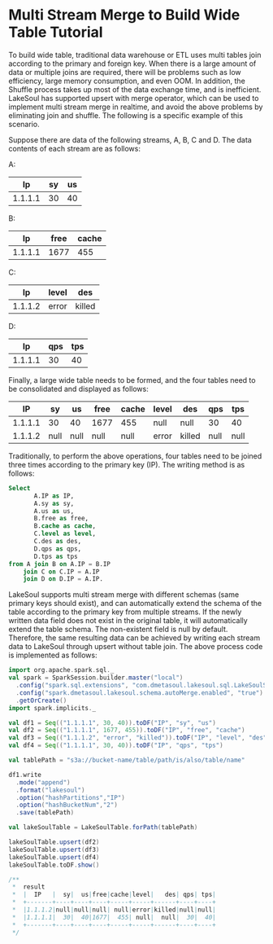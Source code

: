 # Multi Stream Merge to Build Wide Table Tutorial

<!--
SPDX-FileCopyrightText: 2023 LakeSoul Contributors

SPDX-License-Identifier: Apache-2.0
-->

To build wide table, traditional data warehouse or ETL uses multi tables join according to the primary and foreign key. When there is a large amount of data or multiple joins are required, there will be problems such as low efficiency, large memory consumption, and even OOM. In addition, the Shuffle process takes up most of the data exchange time, and is inefficient. LakeSoul has supported upsert with merge operator, which can be used to implement multi stream merge in realtime, and avoid the above problems by eliminating join and shuffle. The following is a specific example of this scenario.

Suppose there are data of the following streams, A, B, C and D. The data contents of each stream are as follows:

A:

| Ip      | sy  | us  |
|---------|-----|-----|
| 1.1.1.1 | 30  | 40  |

B:

| Ip      | free | cache |
|---------|------|-------|
| 1.1.1.1 | 1677 | 455   |


C:

| Ip      | level | des    |
|---------|-------|--------|
| 1.1.1.2 | error | killed |

D:

| Ip      | qps | tps |
|---------|-----|-----|
| 1.1.1.1 | 30  | 40  |

Finally, a large wide table needs to be formed, and the four tables need to be consolidated and displayed as follows:

| IP      | sy   | us   | free | cache | level | des    | qps  | tps  |
|---------|------|------|------|-------|-------|--------|------|------|
| 1.1.1.1 | 30   | 40   | 1677 | 455   | null  | null   | 30   | 40   |
| 1.1.1.2 | null | null | null | null  | error | killed | null | null |

Traditionally, to perform the above operations, four tables need to be joined three times according to the primary key (IP). The writing method is as follows:

```sql
Select 
       A.IP as IP,  
       A.sy as sy, 
       A.us as us, 
       B.free as free, 
       B.cache as cache, 
       C.level as level, 
       C.des as des, 
       D.qps as qps, 
       D.tps as tps 
from A join B on A.IP = B.IP 
    join C on C.IP = A.IP 
    join D on D.IP = A.IP.
```

LakeSoul supports multi stream merge with different schemas (same primary keys should exist), and can automatically extend the schema of the table according to the primary key from multiple streams. If the newly written data field does not exist in the original table, it will automatically extend the table schema. The non-existent field is null by default. Therefore, the same resulting data can be achieved by writing each stream data to LakeSoul through upsert without table join. The above process code is implemented as follows:

```scala
import org.apache.spark.sql._
val spark = SparkSession.builder.master("local")
  .config("spark.sql.extensions", "com.dmetasoul.lakesoul.sql.LakeSoulSparkSessionExtension")
  .config("spark.dmetasoul.lakesoul.schema.autoMerge.enabled", "true")
  .getOrCreate()
import spark.implicits._

val df1 = Seq(("1.1.1.1", 30, 40)).toDF("IP", "sy", "us")
val df2 = Seq(("1.1.1.1", 1677, 455)).toDF("IP", "free", "cache")
val df3 = Seq(("1.1.1.2", "error", "killed")).toDF("IP", "level", "des")
val df4 = Seq(("1.1.1.1", 30, 40)).toDF("IP", "qps", "tps")

val tablePath = "s3a://bucket-name/table/path/is/also/table/name"

df1.write
  .mode("append")
  .format("lakesoul")
  .option("hashPartitions","IP")
  .option("hashBucketNum","2")
  .save(tablePath)

val lakeSoulTable = LakeSoulTable.forPath(tablePath)

lakeSoulTable.upsert(df2)
lakeSoulTable.upsert(df3)
lakeSoulTable.upsert(df4)
lakeSoulTable.toDF.show()

/**
 *  result
 *  |  IP   |  sy|  us|free|cache|level|   des| qps| tps|
 *  +-------+----+----+----+-----+-----+------+----+----+
 *  |1.1.1.2|null|null|null| null|error|killed|null|null|
 *  |1.1.1.1|  30|  40|1677|  455| null|  null|  30|  40|
 *  +-------+----+----+----+-----+-----+------+----+----+
 */

```
